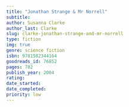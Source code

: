 ```yaml
---
title: "Jonathan Strange & Mr Norrell"
subtitle: 
author: Susanna Clarke
author_last: Clarke
slug: clarke-jonathan-strange-and-mr-norrell
type: fiction
img: true
genre: science fiction
isbn: 9781582344164
goodreads_id: 76852
pages: 782
publish_year: 2004
rating: 
date_started:
date_completed:
priority: low
---
```

